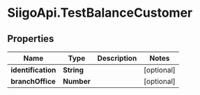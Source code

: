 # SiigoApi.TestBalanceCustomer

## Properties

Name | Type | Description | Notes
------------ | ------------- | ------------- | -------------
**identification** | **String** |  | [optional] 
**branchOffice** | **Number** |  | [optional] 


